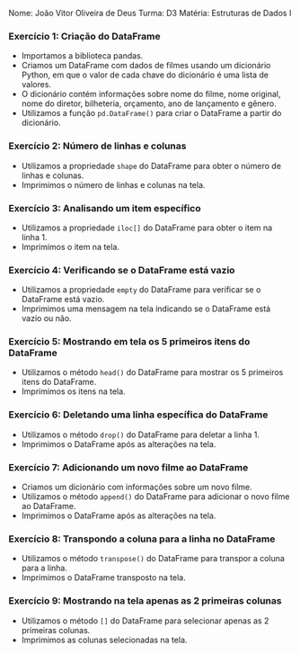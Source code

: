Nome: João Vitor Oliveira de Deus
Turma: D3
Matéria: Estruturas de Dados I

### Exercício 1: Criação do DataFrame
- Importamos a biblioteca pandas.
- Criamos um DataFrame com dados de filmes usando um dicionário Python, em que o valor de cada chave do dicionário é uma lista de valores.
- O dicionário contém informações sobre nome do filme, nome original, nome do diretor, bilheteria, orçamento, ano de lançamento e gênero.
- Utilizamos a função `pd.DataFrame()` para criar o DataFrame a partir do dicionário.

### Exercício 2: Número de linhas e colunas
- Utilizamos a propriedade `shape` do DataFrame para obter o número de linhas e colunas.
- Imprimimos o número de linhas e colunas na tela.

### Exercício 3: Analisando um item específico
- Utilizamos a propriedade `iloc[]` do DataFrame para obter o item na linha 1.
- Imprimimos o item na tela.

### Exercício 4: Verificando se o DataFrame está vazio
- Utilizamos a propriedade `empty` do DataFrame para verificar se o DataFrame está vazio.
- Imprimimos uma mensagem na tela indicando se o DataFrame está vazio ou não.

### Exercício 5: Mostrando em tela os 5 primeiros itens do DataFrame
- Utilizamos o método `head()` do DataFrame para mostrar os 5 primeiros itens do DataFrame.
- Imprimimos os itens na tela.

### Exercício 6: Deletando uma linha específica do DataFrame
- Utilizamos o método `drop()` do DataFrame para deletar a linha 1.
- Imprimimos o DataFrame após as alterações na tela.

### Exercício 7: Adicionando um novo filme ao DataFrame
- Criamos um dicionário com informações sobre um novo filme.
- Utilizamos o método `append()` do DataFrame para adicionar o novo filme ao DataFrame.
- Imprimimos o DataFrame após as alterações na tela.

### Exercício 8: Transpondo a coluna para a linha no DataFrame
- Utilizamos o método `transpose()` do DataFrame para transpor a coluna para a linha.
- Imprimimos o DataFrame transposto na tela.

### Exercício 9: Mostrando na tela apenas as 2 primeiras colunas
- Utilizamos o método `[]` do DataFrame para selecionar apenas as 2 primeiras colunas.
- Imprimimos as colunas selecionadas na tela.

